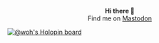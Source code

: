 <p align="center"> <b> Hi there 👋 </b> </br>
Find me on <a rel="me" href="https://hachyderm.io/@woh">Mastodon</a>
</p>


[![@woh's Holopin board](https://holopin.io/api/user/board?user=woh)](https://holopin.io/@woh)
